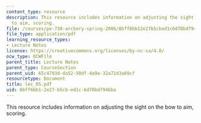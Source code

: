 ```yaml
---
content_type: resource
description: This resource includes information on adjusting the sight on the bow
  to aim, scoring.
file: /courses/pe-730-archery-spring-2006/0bff6bb12e27b5cbed1c6d70bd794bba_lec_05.pdf
file_type: application/pdf
learning_resource_types:
- Lecture Notes
license: https://creativecommons.org/licenses/by-nc-sa/4.0/
ocw_type: OCWFile
parent_title: Lecture Notes
parent_type: CourseSection
parent_uid: 65c4793d-da52-50df-4a9e-32a71d3a69cf
resourcetype: Document
title: lec_05.pdf
uid: 0bff6bb1-2e27-b5cb-ed1c-6d70bd794bba
---
```

This resource includes information on adjusting the sight on the bow to aim, scoring.